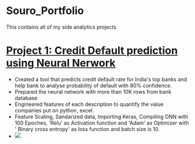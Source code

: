 # Souro_Portfolio
This contains all of my side analytics projects
# [Project 1: Credit Default prediction using Neural Nerwork](https://github.com/souradipta93/Deep-Learning-AI.git)
* Created a tool that predicts credit default rate for India's top banks and help bank to analyse probability of default with 80% confidence.
* Prepared the neural network with more than 10K rows from bank database
* Engineered features of each description to quantify the value companies put on python, excel.
* Feature Scaling, Sandarized data, Importing Keras, Compiling DNN with 100 Epoches, 'Relu' as Activation function and 'Adam' as Optimizer with ' Binary cross entropy' as loss function and batch size is 10. 
* ![](/images/positions_by_state.png)
